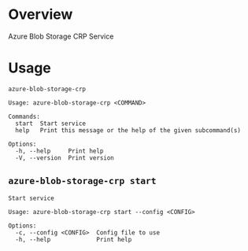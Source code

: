 # Overview

Azure Blob Storage CRP Service

# Usage

```present cargo run -- --help
azure-blob-storage-crp

Usage: azure-blob-storage-crp <COMMAND>

Commands:
  start  Start service
  help   Print this message or the help of the given subcommand(s)

Options:
  -h, --help     Print help
  -V, --version  Print version
```

## `azure-blob-storage-crp start`

```present cargo run -- start --help
Start service

Usage: azure-blob-storage-crp start --config <CONFIG>

Options:
  -c, --config <CONFIG>  Config file to use
  -h, --help             Print help
```